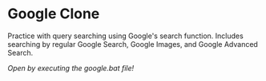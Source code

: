 # Google Clone
Practice with query searching using Google's search function. Includes searching by regular Google Search, Google Images, and Google Advanced Search.

*Open by executing the google.bat file!*
